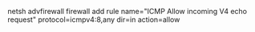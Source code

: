 

netsh advfirewall firewall add rule name="ICMP Allow incoming V4 echo request" protocol=icmpv4:8,any dir=in action=allow
